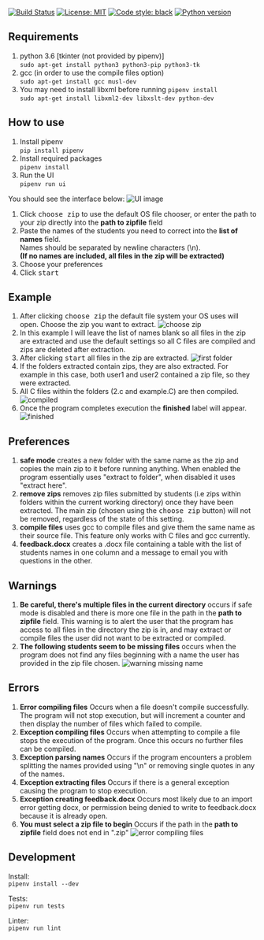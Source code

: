 [![Build Status](https://github.com/ConorSheehan1/comp_corrector/workflows/ci/badge.svg)](https://github.com/ConorSheehan1/comp_corrector/actions/)
[![License: MIT](https://img.shields.io/badge/License-MIT-yellow.svg)](https://opensource.org/licenses/MIT)
[![Code style: black](https://img.shields.io/badge/code%20style-black-000000.svg)](https://github.com/psf/black)
[![Python version](https://img.shields.io/badge/dynamic/yaml?url=https://raw.githubusercontent.com/ConorSheehan1/comp_corrector/master/.github/workflows/ci.yml&label=python&query=$.jobs.build.steps[1].with['python-version'])](https://github.com/ConorSheehan1/comp_corrector/blob/master/.github/workflows/ci.yml#L19)

## Requirements
1. python 3.6 [tkinter (not provided by pipenv)]  
    ```sudo apt-get install python3 python3-pip python3-tk```
2. gcc (in order to use the compile files option)  
    ```sudo apt-get install gcc musl-dev```
3. You may need to install libxml before running ```pipenv install```  
    ```sudo apt-get install libxml2-dev libxslt-dev python-dev```


## How to use
1. Install pipenv  
    ```pip install pipenv```
2. Install required packages  
    ```pipenv install```
3. Run the UI  
    ```pipenv run ui```  
    
You should see the interface below:
![UI image](.github/images/UI.PNG)

1. Click <kbd>choose zip</kbd> to use the default OS file chooser, or enter the path to your zip directly into the **path to zipfile** field
2. Paste the names of the students you need to correct into the **list of names** field.  
 Names should be separated by newline characters (\n).  
 **(If no names are included, all files in the zip will be extracted)**
3. Choose your preferences
4. Click <kbd>start</kbd>

## Example
1. After clicking <kbd>choose zip</kbd> the default file system your OS uses will open. Choose the zip you want to extract.
![choose zip](.github/images/choose_zip.PNG)
2. In this example I will leave the list of names blank so all files in the zip are extracted and use the default settings so all C files are compiled and zips are deleted after extraction.
4. After clicking <kbd>start</kbd> all files in the zip are extracted.
![first folder](.github/images/first_folder.PNG)
5. If the folders extracted contain zips, they are also extracted. For example in this case, both user1 and user2 contained a zip file, so they were extracted.
6. All C files within the folders (2.c and example.C) are then compiled.
![compiled](.github/images/compiled.PNG) 
7. Once the program completes execution the **finished** label will appear.
![finished](.github/images/success.PNG) 

## Preferences
1. **safe mode** creates a new folder with the same name as the zip and copies the main zip to it before running anything. When enabled the program essentially uses "extract to folder", when disabled it uses "extract here".
2. **remove zips** removes zip files submitted by students (i.e zips within folders within the current working directory) once they have been extracted. The main zip (chosen using the <kbd>choose zip</kbd> button) will not be removed, regardless of the state of this setting.
3. **compile files** uses gcc to compile files and give them the same name as their source file. This feature only works with C files and gcc currently.
4. **feedback.docx** creates a .docx file containing a table with the list of students names in one column and a message to email you with questions in the other. 

## Warnings
1. **Be careful, there's multiple files in the current directory** occurs if safe mode is disabled and there is more one file in the path in the **path to zipfile** field. This warning is to alert the user that the program has access to all files in the directory the zip is in, and may extract or compile files the user did not want to be extracted or compiled.
2. **The following students seem to be missing files** occurs when the program does not find any files beginning with a name the user has provided in the zip file chosen.
![warning missing name](.github/images/warning.PNG)
 

## Errors
1. **Error compiling files** Occurs when a file doesn't compile successfully. The program will not stop execution, but will increment a counter and then display the number of files which failed to compile.
2. **Exception compiling files** Occurs when attempting to compile a file stops the execution of the program. Once this occurs no further files can be compiled.
3. **Exception parsing names** Occurs if the program encounters a problem splitting the names provided using "\n" or removing single quotes in any of the names.
4. **Exception extracting files** Occurs if there is a general exception causing the program to stop execution.
5. **Exception creating feedback.docx** Occurs most likely due to an import error getting docx, or permission being denied to write to feedback.docx because it is already open.
6. **You must select a zip file to begin** Occurs if the path in the **path to zipfile** field does not end in ".zip"
![error compiling files](.github/images/error.PNG)


## Development
Install:  
```pipenv install --dev```

Tests:  
```pipenv run tests```

Linter:  
```pipenv run lint```
